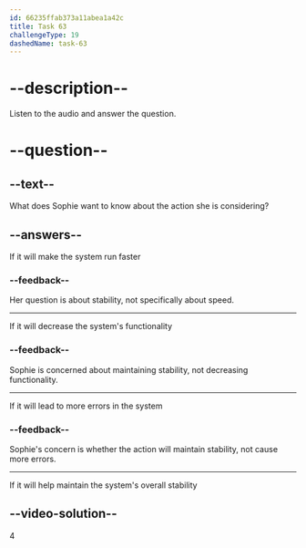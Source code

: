 ```yaml
---
id: 66235ffab373a11abea1a42c
title: Task 63
challengeType: 19
dashedName: task-63
---
```


<!--
AUDIO REFERENCE:
Sophie: Will it help ensure the overall system stability?
-->

# --description--

Listen to the audio and answer the question.

# --question--

## --text--

What does Sophie want to know about the action she is considering?

## --answers--

If it will make the system run faster

### --feedback--

Her question is about stability, not specifically about speed.

---

If it will decrease the system's functionality

### --feedback--

Sophie is concerned about maintaining stability, not decreasing functionality.

---

If it will lead to more errors in the system

### --feedback--

Sophie's concern is whether the action will maintain stability, not cause more errors.

---

If it will help maintain the system's overall stability

## --video-solution--

4
